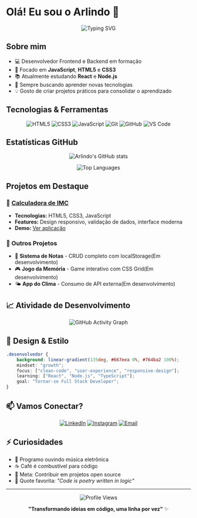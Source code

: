 # Olá! Eu sou o Arlindo 👋

<div align="center">
  
![Typing SVG](https://readme-typing-svg.herokuapp.com?font=Fira+Code&duration=3000&pause=1000&color=2196F3&center=true&vCenter=true&width=435&lines=Desenvolvedor+Frontend;Apaixonado+por+Tecnologia;Sempre+aprendendo+algo+novo!)

</div>

## Sobre mim

- 💻 Desenvolvedor Frontend e Backend em formação
- 🎯 Focado em **JavaScript**, **HTML5** e **CSS3**
- 📚 Atualmente estudando **React** e **Node.js**
- 🌱 Sempre buscando aprender novas tecnologias
- 💡 Gosto de criar projetos práticos para consolidar o aprendizado

## Tecnologias & Ferramentas

<div align="center">

![HTML5](https://img.shields.io/badge/HTML5-E34F26?style=for-the-badge&logo=html5&logoColor=white)
![CSS3](https://img.shields.io/badge/CSS3-1572B6?style=for-the-badge&logo=css3&logoColor=white)
![JavaScript](https://img.shields.io/badge/JavaScript-F7DF1E?style=for-the-badge&logo=javascript&logoColor=black)
![Git](https://img.shields.io/badge/Git-F05032?style=for-the-badge&logo=git&logoColor=white)
![GitHub](https://img.shields.io/badge/GitHub-181717?style=for-the-badge&logo=github&logoColor=white)
![VS Code](https://img.shields.io/badge/VS_Code-007ACC?style=for-the-badge&logo=visual-studio-code&logoColor=white)

</div>

## Estatísticas GitHub

<div align="center">
  
![Arlindo's GitHub stats](https://github-readme-stats.vercel.app/api?username=Arlindo22&show_icons=true&theme=tokyonight&hide_border=true&count_private=true)

![Top Languages](https://github-readme-stats.vercel.app/api/top-langs/?username=Arlindo22&layout=compact&theme=tokyonight&hide_border=true)

</div>

## Projetos em Destaque

### 🧮 [Calculadora de IMC](https://github.com/Arlindo22/CalculadoraIMC)
- **Tecnologias:** HTML5, CSS3, JavaScript
- **Features:** Design responsivo, validação de dados, interface moderna
- **Demo:** [Ver aplicação](https://arlindo22.github.io/CalculadoraIMC)

### 🚀 Outros Projetos
- 📝 **Sistema de Notas** - CRUD completo com localStorage(Em desenvolvimento)
- 🎮 **Jogo da Memória** - Game interativo com CSS Grid(Em desenvolvimento)
- 🌤️ **App do Clima** - Consumo de API externa(Em desenvolvimento)

## 📈 Atividade de Desenvolvimento

<div align="center">

![GitHub Activity Graph](https://github-readme-activity-graph.vercel.app/graph?username=Arlindo22&theme=tokyo-night&hide_border=true)

</div>

## 🎨 Design & Estilo

```css
.desenvolvedor {
    background: linear-gradient(135deg, #667eea 0%, #764ba2 100%);
    mindset: "growth";
    focus: ["clean-code", "user-experience", "responsive-design"];
    learning: ["React", "Node.js", "TypeScript"];
    goal: "Tornar-se Full Stack Developer";
}
```

## 📫 Vamos Conectar?

<div align="center">

[![LinkedIn](https://img.shields.io/badge/LinkedIn-0077B5?style=for-the-badge&logo=linkedin&logoColor=white)](https://linkedin.com/in/seu-perfil)
[![Instagram](https://img.shields.io/badge/Instagram-E4405F?style=for-the-badge&logo=instagram&logoColor=white)](https://instagram.com/seu-perfil)
[![Email](https://img.shields.io/badge/Email-D14836?style=for-the-badge&logo=gmail&logoColor=white)](mailto:seu-email@gmail.com)

</div>

## ⚡ Curiosidades

- 🎵 Programo ouvindo música eletrônica
- ☕ Café é combustível para código
- 🎯 Meta: Contribuir em projetos open source
- 🌟 Quote favorita: *"Code is poetry written in logic"*

---

<div align="center">

![Profile Views](https://komarev.com/ghpvc/?username=Arlindo22&color=blueviolet&style=flat-square)

**"Transformando ideias em código, uma linha por vez"** ✨

</div>
